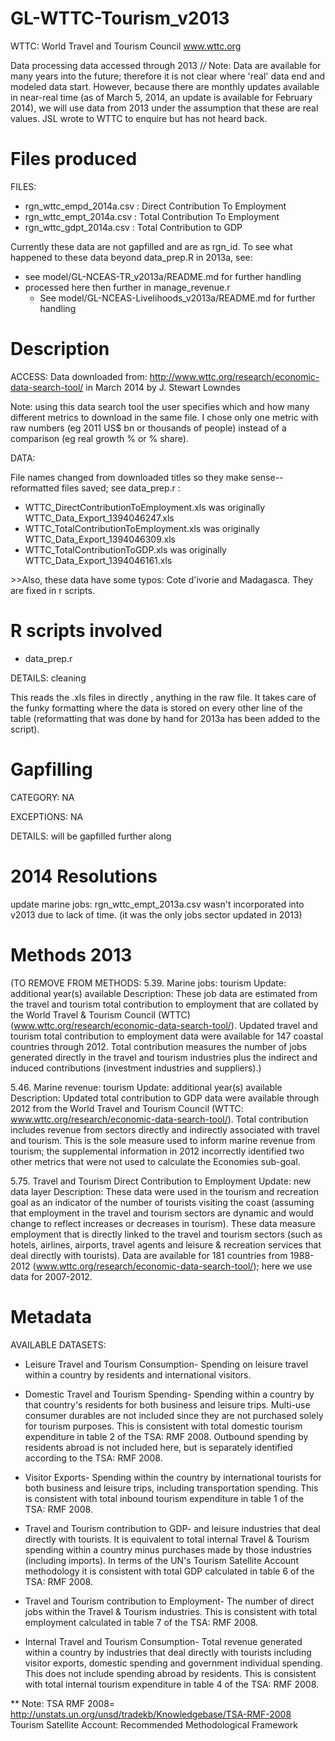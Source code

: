 GL-WTTC-Tourism_v2013
=====================

WTTC: World Travel and Tourism Council www.wttc.org

Data processing data accessed through 2013
/*/* Note: Data are available for many years into the future; therefore it is not clear where 'real' data end and modeled data start. However, because there are monthly updates available in near-real time (as of March 5, 2014, an update is available for February 2014), we will use data from 2013 under the assumption that these are real values. JSL wrote to WTTC to enquire but has not heard back.


Files produced
==============
FILES: 

* rgn_wttc_empd_2014a.csv : Direct Contribution To Employment
* rgn_wttc_empt_2014a.csv : Total Contribution To Employment
* rgn_wttc_gdpt_2014a.csv : Total Contribution to GDP

Currently these data are not gapfilled and are as rgn_id. To see what happened to these data beyond data_prep.R in 2013a, see:
* see model/GL-NCEAS-TR_v2013a/README.md for further handling
* processed here then further in manage_revenue.r
	+ See model/GL-NCEAS-Livelihoods_v2013a/README.md for further handling


Description
===========
ACCESS: 
Data downloaded from: http://www.wttc.org/research/economic-data-search-tool/
in March 2014 by J. Stewart Lowndes

Note: using this data search tool the user specifies which and how many different metrics to download in the same file. I chose only one metric with raw numbers (eg 2011 US$ bn or thousands of people) instead of a comparison (eg real growth % or % share). 

DATA:

File names changed from downloaded titles so they make sense--reformatted files saved; see data_prep.r : 

* WTTC_DirectContributionToEmployment.xls was originally WTTC_Data_Export_1394046247.xls
* WTTC_TotalContributionToEmployment.xls was originally WTTC_Data_Export_1394046309.xls
* WTTC_TotalContributionToGDP.xls was originally WTTC_Data_Export_1394046161.xls

\>\>Also, these data have some typos: Cote d'ivorie and Madagasca. They are fixed in r scripts.


R scripts involved
==================
* data_prep.r

DETAILS: cleaning

This reads the .xls files in directly , anything in the raw file. It takes care of the funky formatting where the data is stored on every other line of the table (reformatting that was done by hand for 2013a has been added to the script). 


Gapfilling 
==========
CATEGORY: NA

EXCEPTIONS: NA

DETAILS: will be gapfilled further along


2014 Resolutions
================
update marine jobs: rgn_wttc_empt_2013a.csv wasn't incorporated into v2013 due to lack of time. (it was the only jobs sector updated in 2013)


Methods 2013
=======

(TO REMOVE FROM METHODS: 5.39. Marine jobs: tourism
Update: additional year(s) available
Description: These job data are estimated from the travel and tourism total contribution to employment that are collated by the World Travel & Tourism Council (WTTC) (www.wttc.org/research/economic-data-search-tool/). Updated travel and tourism total contribution to employment data were available for 147 coastal countries through 2012. Total contribution measures the number of jobs generated directly in the travel and tourism industries plus the indirect and induced contributions (investment industries and suppliers).)

5.46. Marine revenue: tourism
Update: additional year(s) available
Description: Updated total contribution to GDP data were available through 2012 from the World Travel and Tourism Council (WTTC: www.wttc.org/research/economic-data-search-tool/). Total contribution includes revenue from sectors directly and indirectly associated with travel and tourism. This is the sole measure used to inform marine revenue from tourism; the supplemental information in 2012 incorrectly identified two other metrics that were not used to calculate the Economies sub-goal. 

5.75. Travel and Tourism Direct Contribution to Employment
Update: new data layer
Description: These data were used in the tourism and recreation goal as an indicator of the number of tourists visiting the coast (assuming that employment in the travel and tourism sectors are dynamic and would change to reflect increases or decreases in tourism). These data measure employment that is directly linked to the travel and tourism sectors (such as hotels, airlines, airports, travel agents and leisure & recreation services that deal directly with tourists). Data are available for 181 countries from 1988-2012 (www.wttc.org/research/economic-data-search-tool/); here we use data for 2007-2012.


Metadata
========

AVAILABLE DATASETS:

* Leisure Travel and Tourism Consumption- Spending on leisure travel within a country by residents and international visitors.

* Domestic Travel and Tourism Spending- Spending within a country by that country's residents for both business and leisure trips. Multi-use consumer durables are not included since they are not purchased solely for tourism purposes. This is consistent with total domestic tourism expenditure in table 2 of the TSA: RMF 2008. Outbound spending by residents abroad is not included here, but is separately identified according to the TSA: RMF 2008.

* Visitor Exports- Spending within the country by international tourists for both business and leisure trips, including transportation spending. This is consistent with total inbound tourism expenditure in table 1 of the TSA: RMF 2008.

* Travel and Tourism contribution to GDP- and leisure industries that deal directly with tourists. It is equivalent to total internal Travel & Tourism spending within a country minus purchases made by those industries (including imports). In terms of the UN's Tourism Satellite Account methodology it is consistent with total GDP calculated in table 6 of the TSA: RMF 2008.

* Travel and Tourism contribution to Employment- The number of direct jobs within the Travel & Tourism industries. This is consistent with total employment calculated in table 7 of the TSA: RMF 2008.

* Internal Travel and Tourism Consumption- Total revenue generated within a country by industries that deal directly with tourists including visitor exports, domestic spending and government individual spending. This does not include spending abroad by residents. This is consistent with total internal tourism expenditure in table 4 of the TSA: RMF 2008.


\*\* Note: TSA RMF 2008= http://unstats.un.org/unsd/tradekb/Knowledgebase/TSA-RMF-2008 Tourism Satellite Account: Recommended Methodological Framework
